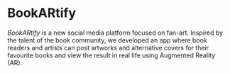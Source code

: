 # BookARtify

*BookARtify* is a new social media platform focused on fan-art. Inspired by the talent of the book community, we developed an app where book readers and artists can post artworks and alternative covers for their favourite books and view the result in real life using Augmented Reality (AR).
